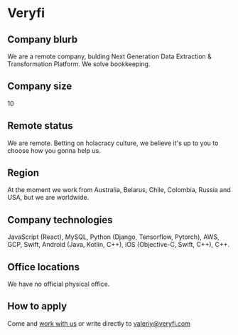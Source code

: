 # Veryfi

## Company blurb

We are a remote company, bulding Next Generation Data Extraction & Transformation Platform. We solve bookkeeping.

## Company size

10

## Remote status

We are remote. Betting on holacracy culture, we believe it's up to you to choose how you gonna help us.

## Region

At the moment we work from Australia, Belarus, Chile, Colombia, Russia and USA, but we are worldwide.

## Company technologies

JavaScript (React), MySQL, Python (Django, Tensorflow, Pytorch), AWS, GCP, Swift, Android (Java, Kotlin, C++), iOS (Objective-C, Swift, C++), C++.

## Office locations

We have no official physical office.

## How to apply

Come and [work with us](https://angel.co/company/veryfi/jobs) or write directly to valeriy@veryfi.com
